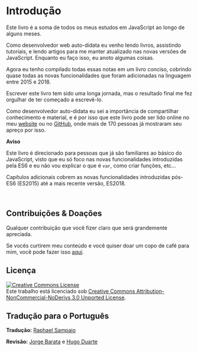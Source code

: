# Introdução

Este livro é a soma de todos os meus estudos em JavaScript ao longo de alguns meses.

Como desenvolvedor web auto-didata eu venho lendo livros, assistindo tutoriais, e lendo artigos para me manter atualizado nas novas versões de JavaScript. Enquanto eu faço isso, eu anoto algumas coisas.

Agora eu tenho compilado todas essas notas em um livro conciso, cobrindo quase todas as novas funcionalidades que foram adicionadas na linguagem entre 2015 e 2018.

Escrever este livro tem sido uma longa jornada, mas o resultado final me fez orgulhar de ter começado a escrevê-lo.

Como desenvolvedor auto-didata eu sei a importância de compartilhar conhecimento e material, e é por isso que este livro pode ser lido online no meu [website](https://www.inspiredwebdev.com/courses/the-complete-guide-to-modern-javascript/) ou no [GitHub](https://github.com/AlbertoMontalesi/JavaScript-es6-and-beyond-ebook), onde mais de 170 pessoas já mostraram seu apreço por isso.


**Aviso**

Este livro é direcionado para pessoas que já são familiares ao básico do JavaScript, visto que eu só foco nas novas funcionalidades introduzidas pela ES6 e eu não vou explicar o que é `var`, como criar funções, etc...

Capítulos adicionais cobrem as novas funcionalidades introduzidas pós-ES6 (ES2015) até a mais recente versão, ES2018.

&nbsp;

## Contribuições & Doações

Qualquer contribuição que você fizer claro que será grandemente apreciada.

Se vocês curtirem meu conteúdo e você quiser doar um copo de café para mim, você pode fazer isso [aqui](https://www.paypal.me/albertomontalesi).

## Licença

<a rel="license" href="http://creativecommons.org/licenses/by-nc-nd/3.0/"><img alt="Creative Commons License" style="border-width:0" src="https://i.creativecommons.org/l/by-nc-nd/3.0/88x31.png" /></a><br />Este trabalho está licenciado sob <a rel="license" href="http://creativecommons.org/licenses/by-nc-nd/3.0/">Creative Commons Attribution-NonCommercial-NoDerivs 3.0 Unported License</a>.

## Tradução para o Português

**Tradução:** [Raphael Sampaio](https://www.linkedin.com/in/raphael-sampaio-41342757)

**Revisão:** [Jorge Barata](https://www.linkedin.com/in/jorgebarata) e [Hugo Duarte](https://www.linkedin.com/in/hugo-duarte-3392bb153)
